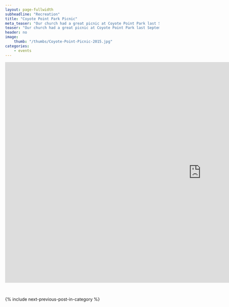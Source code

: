 ```yaml
---
layout: page-fullwidth
subheadline: "Recreation"
title: "Coyote Point Park Picnic"
meta_teaser: "Our church had a great picnic at Coyote Point Park last September, 2015. Enjoy this small collection of photos."
teaser: "Our church had a great picnic at Coyote Point Park last September, 2015. Enjoy this small collection of photos."
header: no
image:
    thumb: "/thumbs/Coyote-Point-Picnic-2015.jpg"
categories:
    - events
---
```

<!--more-->
<div align="center" class="flex-video"> <iframe width="1280" height="720" src="http://rgb-scale.com/vacsfj336/index.php/photo-galleries/164-coyote-point-picnic-2015" frameborder="0" allowfullscreen=""></iframe></div>
<p>&nbsp;</p>
<div class="small-12" style="padding: 0px; border-bottom: none;">
    {% include next-previous-post-in-category %}
</div>
